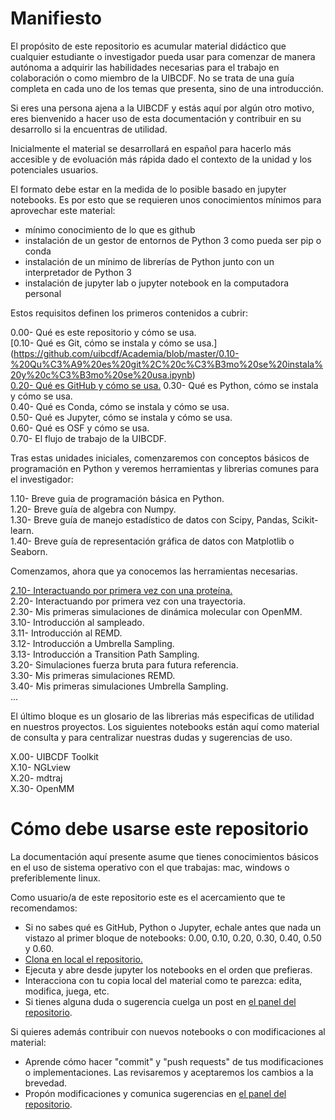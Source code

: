 # Manifiesto

El propósito de este repositorio es acumular material didáctico que cualquier estudiante o
investigador pueda usar para comenzar de manera autónoma a adquirir las habilidades necesarias
para el trabajo en colaboración o como miembro de la UIBCDF. No se trata de una guía completa en cada uno de los temas que presenta, sino de una introducción.

Si eres una persona ajena a la UIBCDF y estás aquí por algún otro motivo, eres bienvenido a hacer uso de esta documentación y contribuir
en su desarrollo si la encuentras de utilidad.

Inicialmente el material se desarrollará en español para hacerlo más accesible y de evoluación más
rápida dado el contexto de la unidad y los potenciales usuarios.

El formato debe estar en la medida de lo posible basado en jupyter notebooks.
Es por esto que se requieren unos conocimientos mínimos para aprovechar este material:

- mínimo conocimiento de lo que es github
- instalación de un gestor de entornos de Python 3 como pueda ser pip o conda
- instalación de un mínimo de librerías de Python junto con un interpretador de Python 3
- instalación de jupyter lab o jupyter notebook en la computadora personal

Estos requisitos definen los primeros contenidos a cubrir:

0.00- Qué es este repositorio y cómo se usa.  
[0.10- Qué es Git, cómo se instala y cómo se usa.] (https://github.com/uibcdf/Academia/blob/master/0.10-%20Qu%C3%A9%20es%20git%2C%20c%C3%B3mo%20se%20instala%20y%20c%C3%B3mo%20se%20usa.ipynb)   
[0.20- Qué es GitHub y cómo se usa.](https://github.com/uibcdf/Academia/blob/master/0.20-%20Qu%C3%A9%20es%20GitHub%20y%20c%C3%B3mo%20se%20usa.ipynb)
0.30- Qué es Python, cómo se instala y cómo se usa.  
0.40- Qué es Conda, cómo se instala y cómo se usa.  
0.50- Qué es Jupyter, cómo se instala y cómo se usa.  
0.60- Qué es OSF y cómo se usa.  
0.70- El flujo de trabajo de la UIBCDF.  

Tras estas unidades iniciales, comenzaremos con conceptos básicos de programación en Python y veremos herramientas y librerias comunes para el investigador:

1.10- Breve guia de programación básica en Python.  
1.20- Breve guía de algebra con Numpy.  
1.30- Breve guía de manejo estadístico de datos con Scipy, Pandas, Scikit-learn.  
1.40- Breve guía de representación gráfica de datos con Matplotlib o Seaborn.  

Comenzamos, ahora que ya conocemos las herramientas necesarias.

[2.10- Interactuando por primera vez con una proteína.](https://github.com/uibcdf/Academia/blob/master/2.10-%20Interactuando%20por%20primera%20vez%20con%20una%20prote%C3%ADna.ipynb)  
2.20- Interactuando por primera vez con una trayectoria.  
2.30- Mis primeras simulaciones de dinámica molecular con OpenMM.  
3.10- Introducción al sampleado.  
3.11- Introducción al REMD.  
3.12- Introducción a Umbrella Sampling.  
3.13- Introducción a Transition Path Sampling.  
3.20- Simulaciones fuerza bruta para futura referencia.  
3.30- Mis primeras simulaciones REMD.  
3.40- Mis primeras simulaciones Umbrella Sampling.  
...

El último bloque es un glosario de las librerias más especificas de utilidad en nuestros proyectos. Los siguientes notebooks están aquí como material de consulta y para centralizar nuestras dudas y sugerencias de uso.

X.00- UIBCDF Toolkit  
X.10- NGLview  
X.20- mdtraj  
X.30- OpenMM  



# Cómo debe usarse este repositorio

La documentación aquí presente asume que tienes conocimientos básicos en el uso de sistema
operativo con el que trabajas: mac, windows o preferiblemente linux.

Como usuario/a de este repositorio este es el acercamiento que te recomendamos:

- Si no sabes qué es GitHub, Python o Jupyter, echale antes que nada un vistazo al primer bloque de notebooks: 0.00, 0.10, 0.20, 0.30, 0.40, 0.50 y 0.60.
- [Clona en local el repositorio.](https://help.github.com/articles/cloning-a-repository/)
- Ejecuta y abre desde jupyter los notebooks en el orden que prefieras.
- Interacciona con tu copia local del material como te parezca: edita, modifica, juega, etc.
- Si tienes alguna duda o sugerencia cuelga un post en [el panel del repositorio](https://github.com/uibcdf/Academia/issues).

Si quieres además contribuir con nuevos notebooks o con modificaciones al material:

- Aprende cómo hacer "commit" y "push requests" de tus modificaciones o implementaciones. Las
  revisaremos y aceptaremos los cambios a la brevedad.
- Propón modificaciones y comunica sugerencias en [el panel del repositorio](https://github.com/uibcdf/Academia/issues).


